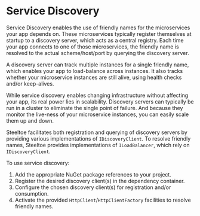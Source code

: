 # Service Discovery

Service Discovery enables the use of friendly names for the microservices your app depends on.
These microservices typically register themselves at startup to a discovery server, which acts as a central registry.
Each time your app connects to one of those microservices, the friendly name is resolved to the actual scheme/host/port by querying the discovery server.

A discovery server can track multiple instances for a single friendly name, which enables your app to load-balance across instances.
It also tracks whether your microservice instances are still alive, using health checks and/or keep-alives.

While service discovery enables changing infrastructure without affecting your app, its real power lies in scalability.
Discovery servers can typically be run in a cluster to eliminate the single point of failure.
And because they monitor the live-ness of your microservice instances, you can easily scale them up and down.

Steeltoe facilitates both registration and querying of discovery servers by providing various implementations of `IDiscoveryClient`.
To resolve friendly names, Steeltoe provides implementations of `ILoadBalancer`, which rely on `IDiscoveryClient`.

To use service discovery:

1. Add the appropriate NuGet package references to your project.
1. Register the desired discovery client(s) in the dependency container.
1. Configure the chosen discovery client(s) for registration and/or consumption.
1. Activate the provided `HttpClient`/`HttpClientFactory` facilities to resolve friendly names.
